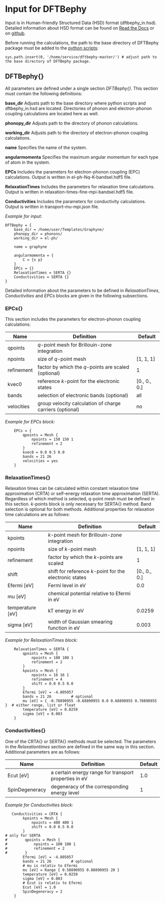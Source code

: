 # Input for DFTBephy

Input is in Human-friendly Structured Data (HSD) format (dftbephy_in.hsd). Detailed information about HSD format can be found on [Read the Docs][HSDReadthedocs] or on [github][HSDgithub].

Before running the calculations, the path to the base directory of DFTBephy package must be added to the [python scripts][scripts]:

```
sys.path.insert(0, '/home/service/dftbephy-master/') # adjust path to the base directory of DFTBephy package.
```

## **DFTBephy{}** 

All parameters are defined under a single section *DFTBephy{}*. This section must contain the following definitions:

**base_dir** Adjusts path to the base directory where python scripts and dftbephy_in.hsd are located. Directories of phonon and electron-phonon coupling calculations are located here as well.

**phonopy_dir** Adjusts path to the directory of phonon calculations.

**working_dir** Adjusts path to the directory of electron-phonon coupling calculations.

**name** Specifies the name of the system.

**angularmomenta** Specifies the maximum angular momentum for each type of atom in the system.

**EPCs** Includes the parameters for electron-phonon coupling (EPC) calculations. Output is written in el-ph-Nq-K-bandsel.hdf5 file. 

**RelaxationTimes** Includes the parameters for relaxation time calculations. Output is written in relaxation-times-fine-mpi-bandsel.hdf5 file.

**Conductivities** Includes the parameters for conductivity calculations. Output is written in transport-mu-mpi.json file.

*Example for input:*
```
DFTBephy = {
    base_dir = /home/user/Templates/Graphyne/
    phonopy_dir = phonons/
    working_dir = el-ph/
    
    name = graphyne
    
    angularmomenta = {
        C = {s p}
    }
    EPCs = {}    
    RelaxationTimes = SERTA {}
    Conductivities = SERTA {}
}
```

Detailed information about the parameters to be defined in *RelaxationTimes*, *Conductivities* and *EPCs* blocks are given in the following subsections.


### **EPCs{}** 
This section includes the parameters for electron-phonon coupling calculations:

| Name | Definition  | Default |
| ------ | ------ | ------ |
| qpoints | *q*-point mesh for Brillouin-zone integration|   |
| npoints | size of *q*-point mesh | [1, 1, 1]  |
| refinement | factor by which the *q*-points are scaled (optional) | 1 |
| kvec0 | reference *k*-point for the electronic states | [0., 0., 0.] |
| bands | selection of electronic bands (optional) | all |
| velocities | group velocity calculation of charge carriers (optional) | no |


*Example for EPCs block:*
```
    EPCs = {
        qpoints = Mesh {
            npoints = 150 150 1
            refinement = 2
        }
        kvec0 = 0.0 0.5 0.0
        bands = 21 26
        velocities = yes
    }
```    

### **RelaxationTimes{}** 
Relaxation times can be calculated within constant relaxation time approximation (CRTA) or self-energy relaxation time approximation (SERTA). Regardless of which method is selected, q-point mesh must be defined in this section. *k*-points block is only necessary for SERTA{} method. Band selection is optional for both methods.  Additional properties for relaxation time calculations are as follows:

| Name | Definition  | Default | 
| ------ | ------ | ------ |
| kpoints | *k*-point mesh for Brillouin-zone integration|   | 
| npoints | size of *k*-point mesh | [1, 1, 1]  |
| refinement | factor by which the *k*-points are scaled | 1 |
| shift | shift for reference *k*-point for the electronic states | [0., 0., 0.] 
| Efermi [eV] | Fermi level in eV | 0.0 |
| mu [eV] | chemical potential relative to Efermi in eV  |  |
| temperature [eV] | kT energy in eV | 0.0259 |
| sigma [eV] | width of Gaussian smearing function in eV | 0.003 |


*Example for RelaxationTimes block:*
```
    RelaxationTimes = SERTA {
        qpoints = Mesh {
            npoints = 100 100 1
            refinement = 2
        }
        kpoints = Mesh {
            npoints = 16 16 1
            refinement = 4
            shift = 0.0 0.5 0.0
        }
        Efermi [eV] = -4.805057
        bands = 21 26         # optional
        mu [eV] = { -0.78890955 -0.68890955 0.0 0.68890955 0.78890955 }  # either range, list or float
        temperature [eV] = 0.0259
        sigma [eV] = 0.003        
    }
```

### **Conductivities{}** 
One of the CRTA{} or SERTA{} methods must be selected. The parameters in the *Relaxationtimes* section are defined in the same way in this section. Additional parameters are as follows:

| Name | Definition  | Default |
| ------ | ------ | ------ |
| Ecut [eV] | a certain energy range for transport properties in eV |  1.0 |
| SpinDegeneracy | degeneracy of the corresponding energy level | 1 |

*Example for Conductivities block:*
```
   Conductivities = CRTA {
        kpoints = Mesh {
            npoints = 400 400 1
            shift = 0.0 0.5 0.0
        }
# only for SERTA
#        qpoints = Mesh {
#            npoints = 100 100 1
#            refinement = 2
#        }
        Efermi [eV] = -4.805057
        bands = 21 26         # optional
        # mu is relativ to Efermi        
        mu [eV] = Range { 0.58890955 0.88890955 20 }
        temperature [eV] = 0.0259
        sigma [eV] = 0.003
        # Ecut is relativ to Efermi 
        Ecut [eV] = 1.0
        SpinDegeneracy = 2
    }
```


[//]: # (These are reference links used in the body of this note and get stripped out when the markdown processor does its job.- http://stackoverflow.com/questions/4823468/store-comments-in-markdown-syntax)

   [HSDgithub]: <https://github.com/dftbplus/hsd-python>
   [HSDReadthedocs]: <https://hsd-python.readthedocs.io/en/latest/>
   [mobility-mpi]:<https://github.com/CoMeT4MatSci/dftbephy/blob/master/scripts/dftbephy-mobility-mpi.py>
   [scripts]: <https://github.com/CoMeT4MatSci/dftbephy/tree/master/scripts>
